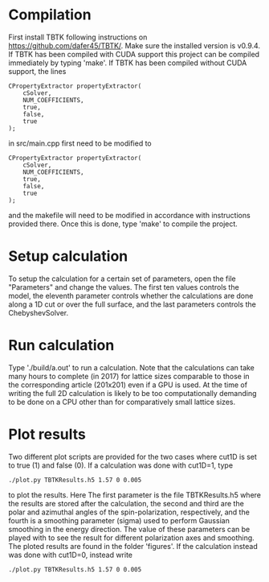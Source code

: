 # Compilation  
First install TBTK following instructions on https://github.com/dafer45/TBTK/.
Make sure the installed version is v0.9.4. If TBTK has been compiled with CUDA
support this project can be compiled immediately by typing 'make'. If TBTK has
been compiled without CUDA support, the lines

```
CPropertyExtractor propertyExtractor(  
	cSolver,  
	NUM_COEFFICIENTS,  
	true,  
	false,  
	true  
);
```

in src/main.cpp first need to be modified to 

```
CPropertyExtractor propertyExtractor(  
	cSolver,  
	NUM_COEFFICIENTS,  
	true,  
	false,  
	true  
);
```

and the makefile will need to be modified in accordance with instructions
provided there. Once this is done, type 'make' to compile the project.

# Setup calculation
To setup the calculation for a certain set of parameters, open the file
"Parameters" and change the values. The first ten values controls the model,
the eleventh parameter controls whether the calculations are done along a 1D
cut or over the full surface, and the last parameters controls the
ChebyshevSolver.

# Run calculation
Type './build/a.out' to run a calculation. Note that the calculations can take
many hours to complete (in 2017) for lattice sizes comparable to those in the
corresponding article (201x201) even if a GPU is used. At the time of writing
the full 2D calculation is likely to be too computationally demanding to be
done on a CPU other than for comparatively small lattice sizes.

# Plot results
Two different plot scripts are provided for the two cases where cut1D is set
to true (1) and false (0). If a calculation was done with cut1D=1, type
```
./plot.py TBTKResults.h5 1.57 0 0.005
```
to plot the results. Here The first parameter is the file TBTKResults.h5 where
the results are stored after the calculation, the second and third are the
polar and azimuthal angles of the spin-polarization, respectively, and the
fourth is a smoothing parameter (sigma) used to perform Gaussian smoothing in
the energy direction. The value of these parameters can be played with to see
the result for different polarization axes and smoothing. The ploted results
are found in the folder 'figures'. If the calculation instead was done with
cut1D=0, instead write
```
./plot.py TBTKResults.h5 1.57 0 0.005
```

